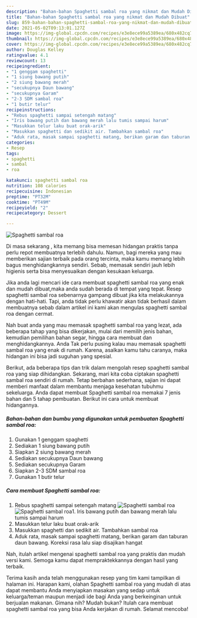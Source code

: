 ```yaml
---
description: "Bahan-bahan Spaghetti sambal roa yang nikmat dan Mudah Dibuat"
title: "Bahan-bahan Spaghetti sambal roa yang nikmat dan Mudah Dibuat"
slug: 859-bahan-bahan-spaghetti-sambal-roa-yang-nikmat-dan-mudah-dibuat
date: 2021-05-02T09:13:01.127Z
image: https://img-global.cpcdn.com/recipes/e3e8ece99a5389ea/680x482cq70/spaghetti-sambal-roa-foto-resep-utama.jpg
thumbnail: https://img-global.cpcdn.com/recipes/e3e8ece99a5389ea/680x482cq70/spaghetti-sambal-roa-foto-resep-utama.jpg
cover: https://img-global.cpcdn.com/recipes/e3e8ece99a5389ea/680x482cq70/spaghetti-sambal-roa-foto-resep-utama.jpg
author: Douglas Kelley
ratingvalue: 4.1
reviewcount: 13
recipeingredient:
- "1 genggam spaghetti"
- "1 siung bawang putih"
- "2 siung bawang merah"
- "secukupnya Daun bawang"
- "secukupnya Garam"
- "2-3 SDM sambal roa"
- "1 butir telur"
recipeinstructions:
- "Rebus spaghetti sampai setengah matang"
- "Iris bawang putih dan bawang merah lalu tumis sampai harum"
- "Masukkan telur laku buat orak-arik"
- "Masukkan spaghetti dan sedikit air. Tambahkan sambal roa"
- "Aduk rata, masak sampai spaghetti matang, berikan garam dan taburan daun bawang. Koreksi rasa lalu siap disajikan hangat"
categories:
- Resep
tags:
- spaghetti
- sambal
- roa

katakunci: spaghetti sambal roa 
nutrition: 108 calories
recipecuisine: Indonesian
preptime: "PT32M"
cooktime: "PT49M"
recipeyield: "2"
recipecategory: Dessert

---
```



![Spaghetti sambal roa](https://img-global.cpcdn.com/recipes/e3e8ece99a5389ea/680x482cq70/spaghetti-sambal-roa-foto-resep-utama.jpg)

Di masa  sekarang , kita memang bisa memesan hidangan praktis tanpa perlu repot membuatnya terlebih dahulu. Namun, bagi mereka yang mau memberikan sajian terbaik pada orang tercinta, maka kamu memang lebih bagus menghidangkannya sendiri. Sebab, memasak sendiri jauh lebih higienis serta bisa menyesuaikan dengan kesukaan keluarga.

Jika anda lagi mencari ide cara membuat spaghetti sambal roa yang enak dan mudah dibuat,maka anda sudah berada di tempat yang tepat. Resep spaghetti sambal roa  sebenarnya gampang dibuat jika kita melakukannya dengan hati-hati. Tapi, anda tidak perlu khawatir akan tidak berhasil dalam membuatnya 
sebab dalam artikel ini kami akan mengulas spaghetti sambal roa dengan cermat.  



Nah buat anda yang mau memasak spaghetti sambal roa yang lezat, ada beberapa tahap yang bisa dikerjakan, mulai dari memilih jenis bahan, kemudian pemilihan bahan segar, hingga cara membuat dan menghidangkannya. Anda Tak perlu pusing kalau mau memasak spaghetti sambal roa yang enak di rumah. Karena, asalkan kamu  tahu caranya, maka hidangan ini bisa jadi suguhan yang spesial.

Berikut, ada beberapa tips dan trik dalam mengolah resep spaghetti sambal roa yang siap dihidangkan. Sekarang, mari kita coba ciptakan spaghetti sambal roa sendiri di rumah. Tetap berbahan sederhana, sajian ini dapat memberi manfaat dalam membantu menjaga kesehatan tubuhmu sekeluarga. Anda dapat membuat Spaghetti sambal roa memakai 7 jenis bahan dan 5 tahap pembuatan. Berikut ini cara untuk membuat hidangannya.

<!--inarticleads1-->

##### Bahan-bahan dan bumbu yang digunakan untuk pembuatan Spaghetti sambal roa:

1. Gunakan 1 genggam spaghetti
1. Sediakan 1 siung bawang putih
1. Siapkan 2 siung bawang merah
1. Sediakan secukupnya Daun bawang
1. Sediakan secukupnya Garam
1. Siapkan 2-3 SDM sambal roa
1. Gunakan 1 butir telur




<!--inarticleads2-->

##### Cara membuat Spaghetti sambal roa:

1. Rebus spaghetti sampai setengah matang
<img src="https://img-global.cpcdn.com/steps/176703518eef684f/160x128cq70/spaghetti-sambal-roa-langkah-memasak-1-foto.jpg" alt="Spaghetti sambal roa"><img src="https://img-global.cpcdn.com/steps/eab6aca9ccc3d419/160x128cq70/spaghetti-sambal-roa-langkah-memasak-1-foto.jpg" alt="Spaghetti sambal roa">1. Iris bawang putih dan bawang merah lalu tumis sampai harum
1. Masukkan telur laku buat orak-arik
1. Masukkan spaghetti dan sedikit air. Tambahkan sambal roa
1. Aduk rata, masak sampai spaghetti matang, berikan garam dan taburan daun bawang. Koreksi rasa lalu siap disajikan hangat




Nah, itulah artikel mengenai  spaghetti sambal roa  yang praktis dan mudah versi kami. Semoga kamu dapat mempraktekkannya dengan hasil yang terbaik. 

Terima kasih anda telah menggunakan resep yang tim kami tampilkan di halaman ini. Harapan kami, olahan  Spaghetti sambal roa yang mudah di atas dapat membantu Anda menyiapkan masakan yang sedap untuk keluarga/teman maupun menjadi ide bagi Anda yang berkeinginan untuk berjualan makanan. Gimana nih? Mudah bukan? Itulah cara membuat spaghetti sambal roa yang bisa Anda kerjakan di rumah. Selamat mencoba!

